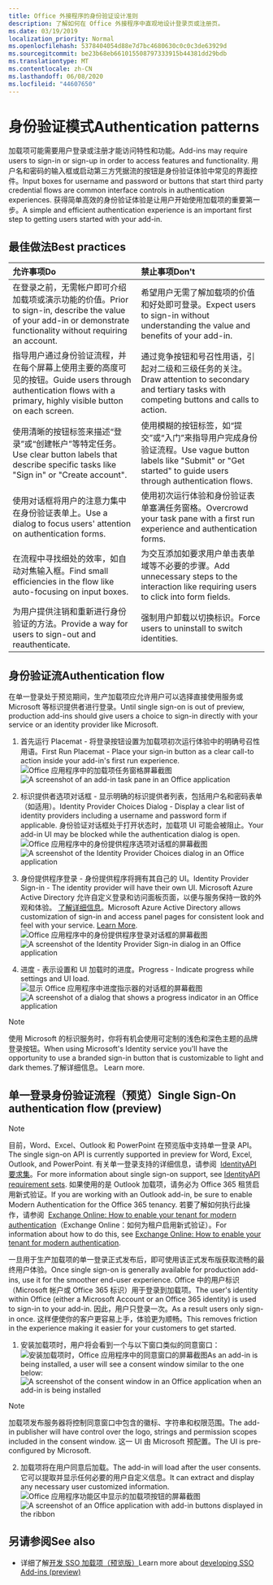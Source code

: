 ```yaml
---
title: Office 外接程序的身份验证设计准则
description: 了解如何在 Office 外接程序中直观地设计登录页或注册页。
ms.date: 03/19/2019
localization_priority: Normal
ms.openlocfilehash: 5378404054d88e7d7bc4680630c0c0c3de63929d
ms.sourcegitcommit: be23b68eb661015508797333915b44381dd29bdb
ms.translationtype: MT
ms.contentlocale: zh-CN
ms.lasthandoff: 06/08/2020
ms.locfileid: "44607650"
---
```

# <a name="authentication-patterns"></a><span data-ttu-id="85d86-103">身份验证模式</span><span class="sxs-lookup"><span data-stu-id="85d86-103">Authentication patterns</span></span>

<span data-ttu-id="85d86-104">加载项可能需要用户登录或注册才能访问特性和功能。</span><span class="sxs-lookup"><span data-stu-id="85d86-104">Add-ins may require users to sign-in or sign-up in order to access features and functionality.</span></span> <span data-ttu-id="85d86-105">用户名和密码的输入框或启动第三方凭据流的按钮是身份验证体验中常见的界面控件。</span><span class="sxs-lookup"><span data-stu-id="85d86-105">Input boxes for username and password or buttons that start third party credential flows are common interface controls in authentication experiences.</span></span> <span data-ttu-id="85d86-106">获得简单高效的身份验证体验是让用户开始使用加载项的重要第一步。</span><span class="sxs-lookup"><span data-stu-id="85d86-106">A simple and efficient authentication experience is an important first step to getting users started with your add-in.</span></span>

## <a name="best-practices"></a><span data-ttu-id="85d86-107">最佳做法</span><span class="sxs-lookup"><span data-stu-id="85d86-107">Best practices</span></span>

|<span data-ttu-id="85d86-108">允许事项</span><span class="sxs-lookup"><span data-stu-id="85d86-108">Do</span></span>|<span data-ttu-id="85d86-109">禁止事项</span><span class="sxs-lookup"><span data-stu-id="85d86-109">Don't</span></span>|
|:----|:----|
|<span data-ttu-id="85d86-110">在登录之前，无需帐户即可介绍加载项或演示功能的价值。</span><span class="sxs-lookup"><span data-stu-id="85d86-110">Prior to sign-in, describe the value of your add-in or demonstrate functionality without requiring an account.</span></span> |<span data-ttu-id="85d86-111">希望用户无需了解加载项的价值和好处即可登录。</span><span class="sxs-lookup"><span data-stu-id="85d86-111">Expect users to sign-in without understanding the value and benefits of your add-in.</span></span>|
|<span data-ttu-id="85d86-112">指导用户通过身份验证流程，并在每个屏幕上使用主要的高度可见的按钮。</span><span class="sxs-lookup"><span data-stu-id="85d86-112">Guide users through authentication flows with a primary, highly visible button on each screen.</span></span> |<span data-ttu-id="85d86-113">通过竞争按钮和号召性用语，引起对二级和三级任务的关注。</span><span class="sxs-lookup"><span data-stu-id="85d86-113">Draw attention to secondary and tertiary tasks with competing buttons and calls to action.</span></span>|
|<span data-ttu-id="85d86-114">使用清晰的按钮标签来描述“登录”或“创建帐户”等特定任务。</span><span class="sxs-lookup"><span data-stu-id="85d86-114">Use clear button labels that describe specific tasks like "Sign in" or "Create account".</span></span>   |<span data-ttu-id="85d86-115">使用模糊的按钮标签，如“提交”或“入门”来指导用户完成身份验证流程。</span><span class="sxs-lookup"><span data-stu-id="85d86-115">Use vague button labels like "Submit" or "Get started" to guide users through authentication flows.</span></span>|
|<span data-ttu-id="85d86-116">使用对话框将用户的注意力集中在身份验证表单上。</span><span class="sxs-lookup"><span data-stu-id="85d86-116">Use a dialog to focus users' attention on authentication forms.</span></span>    |<span data-ttu-id="85d86-117">使用初次运行体验和身份验证表单塞满任务窗格。</span><span class="sxs-lookup"><span data-stu-id="85d86-117">Overcrowd your task pane with a first run experience and authentication forms.</span></span>|
|<span data-ttu-id="85d86-118">在流程中寻找细处的效率，如自动对焦输入框。</span><span class="sxs-lookup"><span data-stu-id="85d86-118">Find small efficiencies in the flow like auto-focusing on input boxes.</span></span> |<span data-ttu-id="85d86-119">为交互添加如要求用户单击表单域等不必要的步骤。</span><span class="sxs-lookup"><span data-stu-id="85d86-119">Add unnecessary steps to the interaction like requiring users to click into form fields.</span></span>|
|<span data-ttu-id="85d86-120">为用户提供注销和重新进行身份验证的方法。</span><span class="sxs-lookup"><span data-stu-id="85d86-120">Provide a way for users to sign-out and reauthenticate.</span></span>    |<span data-ttu-id="85d86-121">强制用户卸载以切换标识。</span><span class="sxs-lookup"><span data-stu-id="85d86-121">Force users to uninstall to switch identities.</span></span>|

## <a name="authentication-flow"></a><span data-ttu-id="85d86-122">身份验证流</span><span class="sxs-lookup"><span data-stu-id="85d86-122">Authentication flow</span></span>

<span data-ttu-id="85d86-123">在单一登录处于预览期间，生产加载项应允许用户可以选择直接使用服务或 Microsoft 等标识提供者进行登录。</span><span class="sxs-lookup"><span data-stu-id="85d86-123">Until single sign-on is out of preview, production add-ins should give users a choice to sign-in directly with your service or an identity provider like Microsoft.</span></span>

1. <span data-ttu-id="85d86-124">首先运行 Placemat - 将登录按钮设置为加载项初次运行体验中的明确号召性用语。</span><span class="sxs-lookup"><span data-stu-id="85d86-124">First Run Placemat - Place your sign-in button as a clear call-to action inside your add-in's first run experience.</span></span>
<span data-ttu-id="85d86-125">![Office 应用程序中的加载项任务窗格屏幕截图](../images/add-in-fre-value-placemat.png)</span><span class="sxs-lookup"><span data-stu-id="85d86-125">![A screenshot of an add-in task pane in an Office application](../images/add-in-fre-value-placemat.png)</span></span>

2. <span data-ttu-id="85d86-126">标识提供者选项对话框 - 显示明确的标识提供者列表，包括用户名和密码表单（如适用）。</span><span class="sxs-lookup"><span data-stu-id="85d86-126">Identity Provider Choices Dialog - Display a clear list of identity providers including a username and password form if applicable.</span></span> <span data-ttu-id="85d86-127">身份验证对话框处于打开状态时，加载项 UI 可能会被阻止。</span><span class="sxs-lookup"><span data-stu-id="85d86-127">Your add-in UI may be blocked while the authentication dialog is open.</span></span>
<span data-ttu-id="85d86-128">![Office 应用程序中的身份提供程序选项对话框的屏幕截图](../images/add-in-auth-choices-dialog.png)</span><span class="sxs-lookup"><span data-stu-id="85d86-128">![A screenshot of the Identity Provider Choices dialog in an Office application](../images/add-in-auth-choices-dialog.png)</span></span>



3. <span data-ttu-id="85d86-129">身份提供程序登录 - 身份提供程序将拥有其自己的 UI。</span><span class="sxs-lookup"><span data-stu-id="85d86-129">Identity Provider Sign-in - The identity provider will have their own UI.</span></span> <span data-ttu-id="85d86-130">Microsoft Azure Active Directory 允许自定义登录和访问面板页面，以便与服务保持一致的外观和体验。 [了解详细信息](/azure/active-directory/fundamentals/customize-branding)。</span><span class="sxs-lookup"><span data-stu-id="85d86-130">Microsoft Azure Active Directory allows customization of sign-in and access panel pages for consistent look and feel with your service. [Learn More](/azure/active-directory/fundamentals/customize-branding).</span></span>
<span data-ttu-id="85d86-131">![Office 应用程序中的身份提供程序登录对话框的屏幕截图](../images/add-in-auth-identity-sign-in.png)</span><span class="sxs-lookup"><span data-stu-id="85d86-131">![A screenshot of the Identity Provider Sign-in dialog in an Office application](../images/add-in-auth-identity-sign-in.png)</span></span>

4. <span data-ttu-id="85d86-132">进度 - 表示设置和 UI 加载时的进度。</span><span class="sxs-lookup"><span data-stu-id="85d86-132">Progress - Indicate progress while settings and UI load.</span></span>
<span data-ttu-id="85d86-133">![显示 Office 应用程序中进度指示器的对话框的屏幕截图](../images/add-in-auth-modal-interstitial.png)</span><span class="sxs-lookup"><span data-stu-id="85d86-133">![A screenshot of a dialog that shows a progress indicator in an Office application](../images/add-in-auth-modal-interstitial.png)</span></span>

> [!NOTE] 
> <span data-ttu-id="85d86-134">使用 Microsoft 的标识服务时，你将有机会使用可定制的浅色和深色主题的品牌登录按钮。</span><span class="sxs-lookup"><span data-stu-id="85d86-134">When using Microsoft's Identity service you'll have the opportunity to use a branded sign-in button that is customizable to light and dark themes.</span></span><span data-ttu-id="85d86-135">了解详细信息。</span><span class="sxs-lookup"><span data-stu-id="85d86-135"> Learn more.</span></span>

## <a name="single-sign-on-authentication-flow-preview"></a><span data-ttu-id="85d86-136">单一登录身份验证流程（预览）</span><span class="sxs-lookup"><span data-stu-id="85d86-136">Single Sign-On authentication flow (preview)</span></span>

> [!NOTE]
> <span data-ttu-id="85d86-137">目前，Word、Excel、Outlook 和 PowerPoint 在预览版中支持单一登录 API。</span><span class="sxs-lookup"><span data-stu-id="85d86-137">The single sign-on API is currently supported in preview for Word, Excel, Outlook, and PowerPoint.</span></span> <span data-ttu-id="85d86-138">有关单一登录支持的详细信息，请参阅  [IdentityAPI 要求集](../reference/requirement-sets/identity-api-requirement-sets.md)。</span><span class="sxs-lookup"><span data-stu-id="85d86-138">For more information about single sign-on support, see [IdentityAPI requirement sets](../reference/requirement-sets/identity-api-requirement-sets.md).</span></span> <span data-ttu-id="85d86-139">如果使用的是 Outlook 加载项，请务必为 Office 365 租赁启用新式验证。</span><span class="sxs-lookup"><span data-stu-id="85d86-139">If you are working with an Outlook add-in, be sure to enable Modern Authentication for the Office 365 tenancy.</span></span> <span data-ttu-id="85d86-140">若要了解如何执行此操作，请参阅  [Exchange Online: How to enable your tenant for modern authentication](https://social.technet.microsoft.com/wiki/contents/articles/32711.exchange-online-how-to-enable-your-tenant-for-modern-authentication.aspx)（Exchange Online：如何为租户启用新式验证）。</span><span class="sxs-lookup"><span data-stu-id="85d86-140">For information about how to do this, see [Exchange Online: How to enable your tenant for modern authentication](https://social.technet.microsoft.com/wiki/contents/articles/32711.exchange-online-how-to-enable-your-tenant-for-modern-authentication.aspx).</span></span>

<span data-ttu-id="85d86-141">一旦用于生产加载项的单一登录正式发布后，即可使用该正式发布版获取流畅的最终用户体验。</span><span class="sxs-lookup"><span data-stu-id="85d86-141">Once single sign-on is generally available for production add-ins, use it for the smoother end-user experience.</span></span> <span data-ttu-id="85d86-142">Office 中的用户标识（Microsoft 帐户或 Office 365 标识）用于登录到加载项。</span><span class="sxs-lookup"><span data-stu-id="85d86-142">The user's identity within Office (either a Microsoft Account or an Office 365 identity) is used to sign-in to your add-in.</span></span> <span data-ttu-id="85d86-143">因此，用户只登录一次。</span><span class="sxs-lookup"><span data-stu-id="85d86-143">As a result users only sign-in once.</span></span> <span data-ttu-id="85d86-144">这样便使你的客户更容易上手，体验更为顺畅。</span><span class="sxs-lookup"><span data-stu-id="85d86-144">This removes friction in the experience making it easier for your customers to get started.</span></span>

1. <span data-ttu-id="85d86-145">安装加载项时，用户将会看到一个与以下窗口类似的同意窗口：![安装加载项时，Office 应用程序中的同意窗口的屏幕截图](../images/add-in-auth-SSO-consent-dialog.png)</span><span class="sxs-lookup"><span data-stu-id="85d86-145">As an add-in is being installed, a user will see a consent window similar to the one below: ![A screenshot of the consent window in an Office application when an add-in is being installed](../images/add-in-auth-SSO-consent-dialog.png)</span></span>
> [!NOTE]
> <span data-ttu-id="85d86-146">加载项发布服务器将控制同意窗口中包含的徽标、字符串和权限范围。</span><span class="sxs-lookup"><span data-stu-id="85d86-146">The add-in publisher will have control over the logo, strings and permission scopes included in the consent window.</span></span> <span data-ttu-id="85d86-147">这一 UI 由 Microsoft 预配置。</span><span class="sxs-lookup"><span data-stu-id="85d86-147">The UI is pre-configured by Microsoft.</span></span>

2. <span data-ttu-id="85d86-148">加载项将在用户同意后加载。</span><span class="sxs-lookup"><span data-stu-id="85d86-148">The add-in will load after the user consents.</span></span> <span data-ttu-id="85d86-149">它可以提取并显示任何必要的用户自定义信息。</span><span class="sxs-lookup"><span data-stu-id="85d86-149">It can extract and display any necessary user customized information.</span></span>
<span data-ttu-id="85d86-150">![Office 应用程序功能区中显示的加载项按钮的屏幕截图](../images/add-in-ribbon.png)</span><span class="sxs-lookup"><span data-stu-id="85d86-150">![A screenshot of an Office application with add-in buttons displayed in the ribbon](../images/add-in-ribbon.png)</span></span>

## <a name="see-also"></a><span data-ttu-id="85d86-151">另请参阅</span><span class="sxs-lookup"><span data-stu-id="85d86-151">See also</span></span>

- <span data-ttu-id="85d86-152">详细了解[开发 SSO 加载项（预览版）](../develop/sso-in-office-add-ins.md)</span><span class="sxs-lookup"><span data-stu-id="85d86-152">Learn more about [developing SSO Add-ins (preview)](../develop/sso-in-office-add-ins.md)</span></span>
